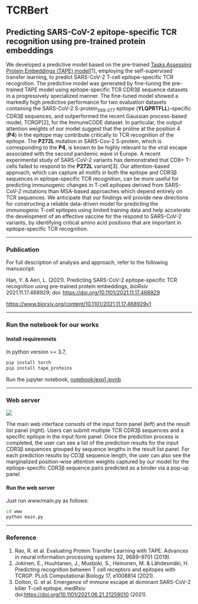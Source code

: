 # TCRBert
## Predicting SARS-CoV-2 epitope-specific TCR recognition using pre-trained protein embeddings
We developed a predictive model based on the pre-trained <a href='https://arxiv.org/abs/1906.08230'>Tasks Assessing Protein Embeddings (TAPE) model</a>[1], employing the self-supervised transfer learning, to predict SARS-CoV-2 T-cell epitope-specific TCR recognition. The predictive model was generated by fine-tuning the pre-trained TAPE model using epitope-specific TCR CDR3β sequence datasets in a progressively specialized manner. The fine-tuned model showed a markedly high predictive performance for two evaluation datasets containing the SARS-CoV-2 S-protein<sub>269-277</sub> epitope (<b>YLQPRTFLL</b>)-specific CDR3β sequences, and outperformed the recent Gaussian process-based model, TCRGP[2], for the ImmuneCODE dataset. In particular, the output attention weights of our model suggest that the proline at the position 4 (<b>P4</b>) in the epitope may contribute critically to TCR recognition of the epitope. The <b>P272L</b> mutation in SARS-Cov-2 S-protein, which is corresponding to the <b>P4</b>, is known to be highly relevant to the viral escape associated with the second pandemic wave in Europe.
A recent experimental study of SARS-CoV-2 variants has demonstrated that CD8+ T-cells failed to respond to the <b>P272L</b> variant[3]. Our attention-based approach, which can capture all motifs in both the epitope and CDR3β sequences in epitope-specific TCR recognition, can be more useful for predicting immunogenic changes in T-cell epitopes derived from SARS-CoV-2 mutations than MSA-based approaches which depend entirely on TCR sequences. We anticipate that our findings will provide new directions for constructing a reliable data-driven model for predicting the immunogenic T-cell epitopes using limited training data and help accelerate the development of an effective vaccine for the respond to SARS-CoV-2 variants, by identifying critical amino acid positions that are important in epitope-specific TCR recognition.

<hr>

### Publication
For full description of analysis and approach, refer to the following manuscript:

Han, Y. & Aeri, L. (2021). Predicting SARS-CoV-2 epitope-specific TCR recognition using pre-trained protein embeddings, _bioRxiv_ 2021.11.17.468929; doi: https://doi.org/10.1101/2021.11.17.468929

https://www.biorxiv.org/content/10.1101/2021.11.17.468929v1

<hr>

### Run the notebook for our works
#### Install requiremnets
In python version >= 3.7,
```bash
pip install torch
pip install tape_proteins
```
Run the jupyter notebook, <a href='notebook/exp1.ipynb'>notebook/exp1.ipynb</a>

<hr>

### Web server

<img src="notebook/res/fig6.png.png">
<p>
The main web interface consists of the input form panel (left) and the result list panel (right). 
Users can submit multiple TCR CDR3β sequences and a specific epitope in the input form panel. 
Once the prediction process is completed, the user can see a list of the prediction results for the input CDR3β sequences grouped by sequence lengths in the result list panel. 
For each prediction results by CD3β sequence length, the user can also see the marginalized position-wise attention weights captured by our model for the epitope-specific CDR3β sequence pairs predicted as a binder via a pop-up panel
</p>

#### Run the web server
Just run www/main.py as follows:

```bash
cd www
python main.py
```
<hr>

### Reference
1. Rao, R. et al. Evaluating Protein Transfer Learning with TAPE. Advances in neural information processing systems 32, 9689–9701 (2019).
2. Jokinen, E., Huuhtanen, J., Mustjoki, S., Heinonen, M. & Lähdesmäki, H. Predicting recognition between T cell receptors and epitopes with TCRGP. PLoS Computational Biology 17, e1008814 (2021). 
3. Dolton, G. et al. Emergence of immune escape at dominant SARS-CoV-2 killer T-cell epitope. medRxiv doi:https://doi.org/10.1101/2021.06.21.21259010 (2021).
